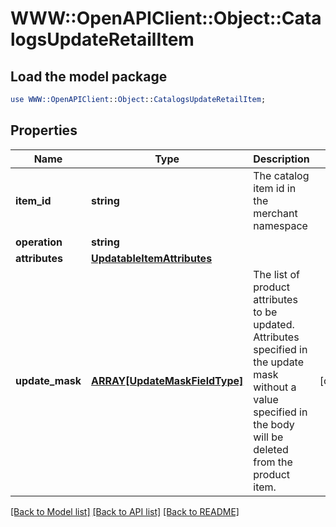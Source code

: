 # WWW::OpenAPIClient::Object::CatalogsUpdateRetailItem

## Load the model package
```perl
use WWW::OpenAPIClient::Object::CatalogsUpdateRetailItem;
```

## Properties
Name | Type | Description | Notes
------------ | ------------- | ------------- | -------------
**item_id** | **string** | The catalog item id in the merchant namespace | 
**operation** | **string** |  | 
**attributes** | [**UpdatableItemAttributes**](UpdatableItemAttributes.md) |  | 
**update_mask** | [**ARRAY[UpdateMaskFieldType]**](UpdateMaskFieldType.md) | The list of product attributes to be updated. Attributes specified in the update mask without a value specified in the body will be deleted from the product item. | [optional] 

[[Back to Model list]](../README.md#documentation-for-models) [[Back to API list]](../README.md#documentation-for-api-endpoints) [[Back to README]](../README.md)


